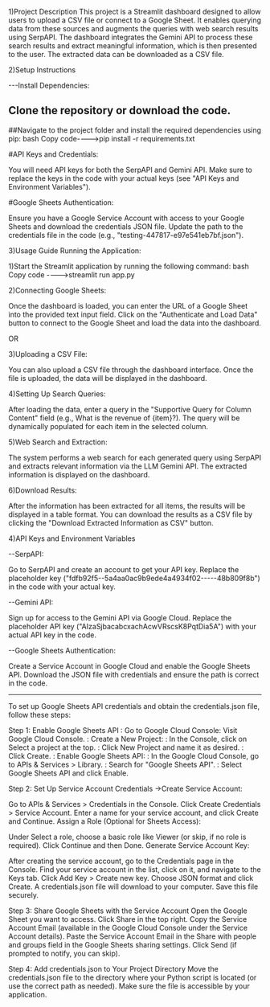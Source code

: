 1)Project Description
This project is a Streamlit dashboard designed to allow users to upload a CSV file or connect to a Google Sheet. It enables querying data from these sources and augments the queries with web search results using SerpAPI. The dashboard integrates the Gemini API to process these search results and extract meaningful information, which is then presented to the user. The extracted data can be downloaded as a CSV file.



2)Setup Instructions

---Install Dependencies:

## Clone the repository or download the code.

##Navigate to the project folder and install the required dependencies using pip:
bash
Copy code---->pip install -r requirements.txt

#API Keys and Credentials:

You will need API keys for both the SerpAPI and Gemini API. Make sure to replace the keys in the code with your actual keys (see "API Keys and Environment Variables").


#Google Sheets Authentication:

Ensure you have a Google Service Account with access to your Google Sheets and download the credentials JSON file.
Update the path to the credentials file in the code (e.g., "testing-447817-e97e541eb7bf.json").

3)Usage Guide
Running the Application:

1)Start the Streamlit application by running the following command:
bash
Copy code ---->streamlit run app.py

2)Connecting Google Sheets:

Once the dashboard is loaded, you can enter the URL of a Google Sheet into the provided text input field.
Click on the "Authenticate and Load Data" button to connect to the Google Sheet and load the data into the dashboard.

OR

3)Uploading a CSV File:

You can also upload a CSV file through the dashboard interface. Once the file is uploaded, the data will be displayed in the dashboard.

4)Setting Up Search Queries:

After loading the data, enter a query in the "Supportive Query for Column Content" field (e.g., What is the revenue of {item}?).
The query will be dynamically populated for each item in the selected column.

5)Web Search and Extraction:

The system performs a web search for each generated query using SerpAPI and extracts relevant information via the LLM Gemini API.
The extracted information is displayed on the dashboard.

6)Download Results:

After the information has been extracted for all items, the results will be displayed in a table format.
You can download the results as a CSV file by clicking the "Download Extracted Information as CSV" button.


4)API Keys and Environment Variables

--SerpAPI:

Go to SerpAPI and create an account to get your API key.
Replace the placeholder key ("fdfb92f5--5a4aa0ac9b9ede4a4934f02-----48b809f8b") in the code with your actual key.

--Gemini API:

Sign up for access to the Gemini API via Google Cloud.
Replace the placeholder API key ("AIzaSjbacabcxachAcwVRscsK8PqtDia5A") with your actual API key in the code.

--Google Sheets Authentication:

Create a Service Account in Google Cloud and enable the Google Sheets API.
Download the JSON file with credentials and ensure the path is correct in the code.




----------------------------------------------------------------------------------

To set up Google Sheets API credentials and obtain the credentials.json file, follow these steps:

Step 1: Enable Google Sheets API
      : Go to Google Cloud Console: Visit Google Cloud Console.
      : Create a New Project:
      : In the Console, click on Select a project at the top.
      : Click New Project and name it as desired.
      : Click Create.
      : Enable Google Sheets API:
      : In the Google Cloud Console, go to APIs & Services > Library.
      : Search for "Google Sheets API".
      : Select Google Sheets API and click Enable.

Step 2: Set Up Service Account Credentials ->Create Service Account:

Go to APIs & Services > Credentials in the Console.
Click Create Credentials > Service Account.
Enter a name for your service account, and click Create and Continue.
Assign a Role (Optional for Sheets Access):

Under Select a role, choose a basic role like Viewer (or skip, if no role is required).
Click Continue and then Done.
Generate Service Account Key:

After creating the service account, go to the Credentials page in the Console.
Find your service account in the list, click on it, and navigate to the Keys tab.
Click Add Key > Create new key.
Choose JSON format and click Create.
A credentials.json file will download to your computer. Save this file securely.

Step 3: Share Google Sheets with the Service Account
Open the Google Sheet you want to access.
Click Share in the top right.
Copy the Service Account Email (available in the Google Cloud Console under the Service Account details).
Paste the Service Account Email in the Share with people and groups field in the Google Sheets sharing settings.
Click Send (if prompted to notify, you can skip).

Step 4: Add credentials.json to Your Project Directory
Move the credentials.json file to the directory where your Python script is located (or use the correct path as needed).
Make sure the file is accessible by your application.